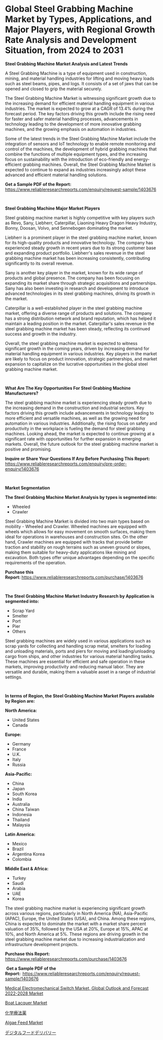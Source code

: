<p><h1>Global Steel Grabbing Machine Market by Types, Applications, and Major Players, with Regional Growth Rate Analysis and Development Situation, from 2024 to 2031</h1></p><p><strong>Steel Grabbing Machine Market Analysis and Latest Trends</strong></p>
<p><p>A Steel Grabbing Machine is a type of equipment used in construction, mining, and material handling industries for lifting and moving heavy loads such as steel beams, pipes, and logs. It consists of a set of jaws that can be opened and closed to grip the material securely.</p><p>The Steel Grabbing Machine Market is witnessing significant growth due to the increasing demand for efficient material handling equipment in various industries. The market is expected to grow at a CAGR of 13.4% during the forecast period. The key factors driving this growth include the rising need for faster and safer material handling processes, advancements in technology leading to the development of more innovative grabbing machines, and the growing emphasis on automation in industries.</p><p>Some of the latest trends in the Steel Grabbing Machine Market include the integration of sensors and IoT technology to enable remote monitoring and control of the machines, the development of hybrid grabbing machines that combine the functions of multiple equipment types, and the increasing focus on sustainability with the introduction of eco-friendly and energy-efficient grabbing machines. Overall, the Steel Grabbing Machine Market is expected to continue to expand as industries increasingly adopt these advanced and efficient material handling solutions.</p></p>
<p><strong>Get a Sample PDF of the Report:&nbsp;</strong> <a href="https://www.reliableresearchreports.com/enquiry/request-sample/1403676">https://www.reliableresearchreports.com/enquiry/request-sample/1403676</a></p>
<p>&nbsp;</p>
<p><strong>Steel Grabbing Machine Major Market Players</strong></p>
<p><p>Steel grabbing machine market is highly competitive with key players such as Revo, Sany, Liebherr, Caterpillar, Liaoning Heavy Dragon Heavy Industry, Bonny, Doosan, Volvo, and Sennebogen dominating the market. </p><p>Liebherr is a prominent player in the steel grabbing machine market, known for its high-quality products and innovative technology. The company has experienced steady growth in recent years due to its strong customer base and expanding product portfolio. Liebherr's sales revenue in the steel grabbing machine market has been increasing consistently, contributing significantly to its overall revenue.</p><p>Sany is another key player in the market, known for its wide range of products and global presence. The company has been focusing on expanding its market share through strategic acquisitions and partnerships. Sany has also been investing in research and development to introduce advanced technologies in its steel grabbing machines, driving its growth in the market.</p><p>Caterpillar is a well-established player in the steel grabbing machine market, offering a diverse range of products and solutions. The company has a strong distribution network and brand reputation, which has helped it maintain a leading position in the market. Caterpillar's sales revenue in the steel grabbing machine market has been steady, reflecting its continued success and growth in the industry.</p><p>Overall, the steel grabbing machine market is expected to witness significant growth in the coming years, driven by increasing demand for material handling equipment in various industries. Key players in the market are likely to focus on product innovation, strategic partnerships, and market expansion to capitalize on the lucrative opportunities in the global steel grabbing machine market.</p></p>
<p>&nbsp;</p>
<p><strong>What Are The Key Opportunities For Steel Grabbing Machine Manufacturers?</strong></p>
<p><p>The steel grabbing machine market is experiencing steady growth due to the increasing demand in the construction and industrial sectors. Key factors driving this growth include advancements in technology leading to more efficient and versatile machines, as well as the growing need for automation in various industries. Additionally, the rising focus on safety and productivity in the workplace is fueling the demand for steel grabbing machines. Looking ahead, the market is expected to continue growing at a significant rate with opportunities for further expansion in emerging markets. Overall, the future outlook for the steel grabbing machine market is positive and promising.</p></p>
<p><strong>Inquire or Share Your Questions If Any Before Purchasing This Report:</strong> <a href="https://www.reliableresearchreports.com/enquiry/pre-order-enquiry/1403676">https://www.reliableresearchreports.com/enquiry/pre-order-enquiry/1403676</a></p>
<p>&nbsp;</p>
<p><strong>Market Segmentation</strong></p>
<p><strong>The Steel Grabbing Machine Market Analysis by types is segmented into:</strong></p>
<p><ul><li>Wheeled</li><li>Crawler</li></ul></p>
<p><p>Steel Grabbing Machine Market is divided into two main types based on mobility - Wheeled and Crawler. Wheeled machines are equipped with wheels which allows for easy movement on smooth surfaces, making them ideal for operations in warehouses and construction sites. On the other hand, Crawler machines are equipped with tracks that provide better traction and stability on rough terrains such as uneven ground or slopes, making them suitable for heavy-duty applications like mining and excavation. Both types offer unique advantages depending on the specific requirements of the operation.</p></p>
<p><strong>Purchase this Report:&nbsp;</strong><a href="https://www.reliableresearchreports.com/purchase/1403676">https://www.reliableresearchreports.com/purchase/1403676</a></p>
<p>&nbsp;</p>
<p><strong>The Steel Grabbing Machine Market Industry Research by Application is segmented into:</strong></p>
<p><ul><li>Scrap Yard</li><li>Smelter</li><li>Port</li><li>Pier</li><li>Others</li></ul></p>
<p><p>Steel grabbing machines are widely used in various applications such as scrap yards for collecting and handling scrap metal, smelters for loading and unloading materials, ports and piers for moving and loading/unloading cargo from ships, and other industries for various material handling tasks. These machines are essential for efficient and safe operation in these markets, improving productivity and reducing manual labor. They are versatile and durable, making them a valuable asset in a range of industrial settings.</p></p>
<p>&nbsp;</p>
<p><strong>In terms of Region, the Steel Grabbing Machine Market Players available by Region are:</strong></p>
<p>
    <p> <strong> North America: </strong>
        <ul>
            <li>United States</li>
            <li>Canada</li>
        </ul>
        </p> 
    <p> <strong> Europe: </strong>
        <ul>
            <li>Germany</li>
            <li>France</li>
            <li>U.K.</li>
            <li>Italy</li>
            <li>Russia</li>
        </ul>
        </p> 
    <p> <strong> Asia-Pacific: </strong>
        <ul>
            <li>China</li>
            <li>Japan</li>
            <li>South Korea</li>
            <li>India</li>
            <li>Australia</li>
            <li>China Taiwan</li>
            <li>Indonesia</li>
            <li>Thailand</li>
            <li>Malaysia</li>
        </ul>
        </p> 
    <p> <strong> Latin America: </strong>
        <ul>
            <li>Mexico</li>
            <li>Brazil</li>
            <li>Argentina Korea</li>
            <li>Colombia</li>
        </ul>
        </p> 
    <p> <strong> Middle East & Africa: </strong>
        <ul>
            <li>Turkey</li>
            <li>Saudi</li>
            <li>Arabia</li>
            <li>UAE</li>
            <li>Korea</li>
        </ul>
    </p>
    </p>
<p><p>The steel grabbing machine market is experiencing significant growth across various regions, particularly in North America (NA), Asia-Pacific (APAC), Europe, the United States (USA), and China. Among these regions, China is expected to dominate the market with a market share percent valuation of 35%, followed by the USA at 20%, Europe at 15%, APAC at 10%, and North America at 5%. These regions are driving growth in the steel grabbing machine market due to increasing industrialization and infrastructure development projects.</p></p>
<p><strong>Purchase this Report: </strong><a href="https://www.reliableresearchreports.com/purchase/1403676">https://www.reliableresearchreports.com/purchase/1403676</a></p>
<p>&nbsp;<strong>Get a Sample PDF of the Report:&nbsp;&nbsp;</strong><a href="https://www.reliableresearchreports.com/enquiry/request-sample/1403676">https://www.reliableresearchreports.com/enquiry/request-sample/1403676</a></p>
<p><strong></strong></p>
<p><p><a href="https://automatic-knee-4c7.notion.site/Global-Medical-Electromechanical-Switch-Market-Global-Outlook-and-Forecast-2022-2028-Market-Size-an-90fc244d64644f13a6352dd7bec9e98c">Medical Electromechanical Switch Market, Global Outlook and Forecast 2022-2028 Market</a></p><p><a href="https://view.publitas.com/reportprime-1/boat-lacquer-market-size-global-industry-overview-market-segmentation-and-forecast-2024-to-2031/">Boat Lacquer Market</a></p><p><a href="https://github.com/ddwcuskozol07187/Market-Research-Report-List-1/blob/main/4889349183886.md">化学療法薬</a></p><p><a href="https://view.publitas.com/reportprime-1/algae-feed-market-challenges-opportunities-and-growth-drivers-and-major-market-players-forecasted-for-period-from-2024-2031/">Algae Feed Market</a></p><p><a href="https://github.com/xtkhtofdt934839/Market-Research-Report-List-1/blob/main/2103870183885.md">デジタルフードデリバリー</a></p></p>